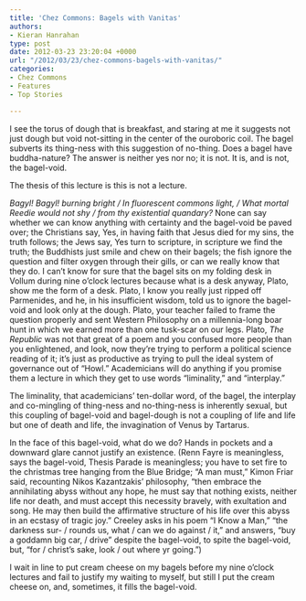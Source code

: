 ```yaml
---
title: 'Chez Commons: Bagels with Vanitas'
authors:
- Kieran Hanrahan
type: post
date: 2012-03-23 23:20:04 +0000
url: "/2012/03/23/chez-commons-bagels-with-vanitas/"
categories:
- Chez Commons
- Features
- Top Stories

---
```

<a href="http://www.reedquest.org/2012/03/chez-commons-bagels-with-vanitas/img_1904slider/" rel="attachment wp-att-1445"><img class="aligncenter size-full wp-image-1445" title="Vanitas vanitatum, omnia vanitas." src="https://i1.wp.com/www.reedquest.org/wp-content/uploads/2012/03/IMG_1904slider.jpg?resize=770%2C430" alt="" data-recalc-dims="1" /></a>I see the torus of dough that is breakfast, and staring at me it suggests not just dough but void not-sitting in the center of the ouroboric coil. The bagel subverts its thing-ness with this suggestion of no-thing. Does a bagel have buddha-nature? The answer is neither yes nor no; it is not. It is, and is not, the bagel-void.

The thesis of this lecture is this is not a lecture.

_Bagyl! Bagyl! burning bright / In fluorescent commons light, / What mortal Reedie would not shy / from thy existential quandary?_ None can say whether we can know anything with certainty and the bagel-void be paved over; the Christians say, Yes, in having faith that Jesus died for my sins, the truth follows; the Jews say, Yes turn to scripture, in scripture we find the truth; the Buddhists just smile and chew on their bagels; the fish ignore the question and filter oxygen through their gills, or can we really know that they do. I can’t know for sure that the bagel sits on my folding desk in Vollum during nine o’clock lectures because what is a desk anyway, Plato, show me the form of a desk. Plato, I know you really just ripped off Parmenides, and he, in his insufficient wisdom, told us to ignore the bagel-void and look only at the dough. Plato, your teacher failed to frame the question properly and sent Western Philosophy on a millennia-long boar hunt in which we earned more than one tusk-scar on our legs. Plato, _The Republic_ was not that great of a poem and you confused more people than you enlightened, and look, now they’re trying to perform a political science reading of it; it’s just as productive as trying to pull the ideal system of governance out of “Howl.” Academicians will do anything if you promise them a lecture in which they get to use words “liminality,” and “interplay.”

The liminality, that academicians’ ten-dollar word, of the bagel, the interplay and co-mingling of thing-ness and no-thing-ness is inherently sexual, but this coupling of bagel-void and bagel-dough is not a coupling of life and life but one of death and life, the invagination of Venus by Tartarus.

In the face of this bagel-void, what do we do? Hands in pockets and a downward glare cannot justify an existence. (Renn Fayre is meaningless, says the bagel-void, Thesis Parade is meaningless; you have to set fire to the christmas tree hanging from the Blue Bridge; “A man must,” Kimon Friar said, recounting Nikos Kazantzakis’ philosophy, “then embrace the annihilating abyss without any hope, he must say that nothing exists, neither life nor death, and must accept this necessity bravely, with exultation and song. He may then build the affirmative structure of his life over this abyss in an ecstasy of tragic joy.” Creeley asks in his poem “I Know a Man,” “the darkness sur- / rounds us, what / can we do against / it,” and answers, “buy a goddamn big car, / drive” despite the bagel-void, to spite the bagel-void, but, “for / christ’s sake, look / out where yr going.”)

I wait in line to put cream cheese on my bagels before my nine o’clock lectures and fail to justify my waiting to myself, but still I put the cream cheese on, and, sometimes, it fills the bagel-void.